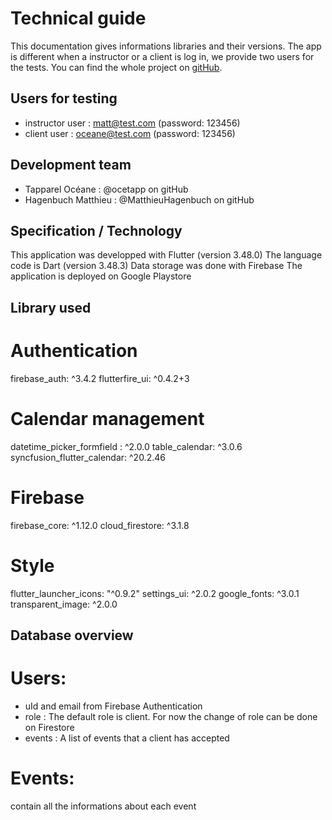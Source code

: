 

# Technical guide
This documentation gives informations libraries and their versions.
The app is different when a instructor or a client is log in, we provide two users for the tests.
You can find the whole project on [gitHub](https://github.com/MatthieuHagenbuch/projectmaster).

## Users for testing
- instructor user : matt@test.com (password: 123456)
- client user : oceane@test.com (password: 123456)

## Development team
- Tapparel Océane : @ocetapp on gitHub
- Hagenbuch Matthieu : @MatthieuHagenbuch on gitHub

## Specification / Technology
This application was developped with Flutter (version 3.48.0)
The language code is Dart (version 3.48.3)
Data storage was done with Firebase
The application is deployed on Google Playstore

## Library used
# Authentication
  firebase_auth: ^3.4.2
  flutterfire_ui: ^0.4.2+3
# Calendar management
  datetime_picker_formfield : ^2.0.0
  table_calendar: ^3.0.6
  syncfusion_flutter_calendar: ^20.2.46
# Firebase
  firebase_core: ^1.12.0
  cloud_firestore: ^3.1.8 
# Style
  flutter_launcher_icons: "^0.9.2"
  settings_ui: ^2.0.2
  google_fonts: ^3.0.1
  transparent_image: ^2.0.0


## Database overview
# Users:
- uId and email from Firebase Authentication
- role : The default role is client. For now the change of role can be done on Firestore
- events : A list of events that a client has accepted

# Events:
contain all the informations about each event


  

 

 